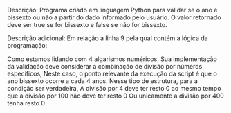 Descrição: Programa criado em linguagem Python para validar se o ano é bissexto ou não a partir do dado informado pelo usuário.
O valor retornado deve ser true se for bissexto e false se não for bissexto.

Descrição adicional: Em relação a linha 9 pela qual contém a lógica da programação: 

Como estamos lidando com 4 algarismos numéricos,
Sua implementação da validação deve considerar a combinação de divisão por números específicos,
Neste caso, o ponto relevante da execução da script é que o ano bissexto ocorre a cada 4 anos. 
Nesse tipo de estrutura, para a condição ser verdadeira,
A divisão por 4 deve ter resto 0 ao mesmo tempo que a divisão por 100 não deve ter resto 0
Ou unicamente a divisão por 400 tenha resto 0
